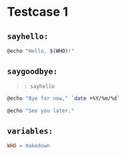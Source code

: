 # Testcase 1

## `sayhello:`

```sh
@echo "Hello, $(WHO)!"
```

## `saygoodbye:`

> `: sayhello`

```sh
@echo "Bye for now," `date +%Y/%m/%d`
```

```sh
@echo "See you later."
```

## `variables:`

```makefile
WHO = makedown
```

